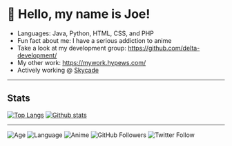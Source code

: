 # 👋 Hello, my name is Joe!

* Languages: Java, Python, HTML, CSS, and PHP
* Fun fact about me: I have a serious addiction to anime
* Take a look at my development group: https://github.com/delta-development/
* My other work: https://mywork.hypews.com/
* Actively working @ [Skycade](https://discord.gg/skycade)

***
## Stats
[![Top Langs](https://github-readme-stats.vercel.app/api/top-langs/?username=hypewsthedev&count_private=true&layout=compact)](https://github.com/anuraghazra/github-readme-stats)
[![Github stats](https://github-readme-stats.vercel.app/api?username=hypewsthedev&count_private=true)](https://github.com/anuraghazra/github-readme-stats)


***
![Age](https://img.shields.io/badge/Age-16-success?style=for-the-badge) ![Language](https://img.shields.io/badge/Language-Java-orange?style=for-the-badge) ![Anime](https://img.shields.io/badge/Crippling%20Anime%20Addiction%3F-Yes-critical?style=for-the-badge) ![GitHub Followers](https://img.shields.io/github/followers/hypewsthedev?style=for-the-badge) ![Twitter Follow](https://img.shields.io/twitter/follow/joehosten_?style=for-the-badge)
